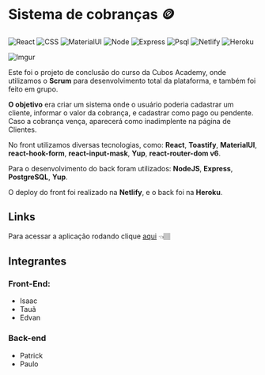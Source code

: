 # Sistema de cobranças 🪙

![React](https://img.shields.io/badge/React-20232A?style=for-the-badge&logo=react&logoColor=61DAFB) ![CSS](https://img.shields.io/badge/CSS3-1572B6?style=for-the-badge&logo=css3&logoColor=white) ![MaterialUI](https://img.shields.io/badge/Material--UI-0081CB?style=for-the-badge&logo=material-ui&logoColor=white)  ![Node](https://img.shields.io/badge/Node.js-43853D?style=for-the-badge&logo=node.js&logoColor=white) ![Express](https://img.shields.io/badge/Express.js-404D59?style=for-the-badge) ![Psql](https://img.shields.io/badge/PostgreSQL-316192?style=for-the-badge&logo=postgresql&logoColor=white) ![Netlify](https://img.shields.io/badge/Netlify-00C7B7?style=for-the-badge&logo=netlify&logoColor=white) ![Heroku](https://img.shields.io/badge/Heroku-430098?style=for-the-badge&logo=heroku&logoColor=white) 

![Imgur](https://i.imgur.com/jKNIeOS.png) 



Este foi o projeto de conclusão do curso da Cubos Academy, onde utilizamos o **Scrum** para desenvolvimento total da plataforma, e também foi feito em grupo.

**O objetivo** era criar um sistema onde o usuário poderia cadastrar um cliente, informar o valor da cobrança, e cadastrar como pago ou pendente. Caso a cobrança vença, aparecerá como inadimplente na página de Clientes.

No front utilizamos diversas tecnologias, como: **React**, **Toastify**, **MaterialUI**, **react-hook-form**, **react-input-mask**, **Yup**, **react-router-dom v6**.

Para o desenvolvimento do back foram utilizados: **NodeJS**, **Express**, **PostgreSQL**, **Yup**.

O deploy do front foi realizado na **Netlify**, e o back foi na **Heroku**.



## Links

Para acessar a aplicação rodando clique [aqui](https://sistema-de-cobrancas.netlify.app/home) 👈🏽



## Integrantes

### Front-End:

- Isaac
- Tauã
- Edvan

### Back-end

- Patrick
- Paulo


